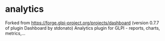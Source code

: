 # analytics
Forked from https://forge.glpi-project.org/projects/dashboard (version 0.7.7 of plugin Dashboard by stdonato)
Analytics plugin for GLPI - reports, charts, metrics,...
